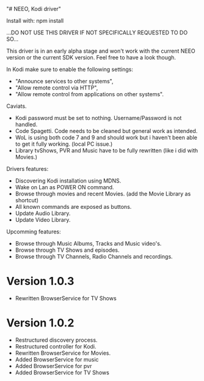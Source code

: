 "# NEEO, Kodi driver"

Install with: npm install

...DO NOT USE THIS DRIVER IF NOT SPECIFICALLY REQUESTED TO DO SO...

This driver is in an early alpha stage and won't work with the current NEEO version or the current SDK version.
Feel free to have a look though.

In Kodi make sure to enable the following settings: 
  - "Announce services to other systems", 
  - "Allow remote control via HTTP",
  - "Allow remote control from applications on other systems". 

Caviats.
- Kodi password must be set to nothing. Username/Password is not handled.
- Code Spagetti. Code needs to be cleaned but general work as intended.
- WoL is using both code 7 and 9 and should work but i haven't been able to get it fully working. (local PC issue.)
- Library tvShows, PVR and Music have to be fully rewritten (like i did with Movies.)

Drivers features:
- Discovering Kodi installation using MDNS.
- Wake on Lan as POWER ON command.
- Browse through movies and recent Movies. (add the <Directory> Movie Library as shortcut)
- All known commands are exposed as buttons.
- Update Audio Library.
- Update Video Library.

Upcomming features:
- Browse through Music Albums, Tracks and Music video's.
- Browse through TV Shows and episodes.
- Browse through TV Channels, Radio Channels and recordings.


# Version 1.0.3
- Rewritten BrowserService for TV Shows

# Version 1.0.2
- Restructured discovery process.
- Restructured controller for Kodi.
- Rewritten BrowserService for Movies.
- Added BrowserService for music
- Added BrowserService for pvr
- Added BrowserService for TV Shows

